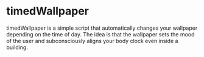 # timedWallpaper
timedWallpaper is a simple script that automatically changes your wallpaper depending on the time of day.  The idea is that the wallpaper sets the mood of the user and subconsciously aligns your body clock even inside a building.
